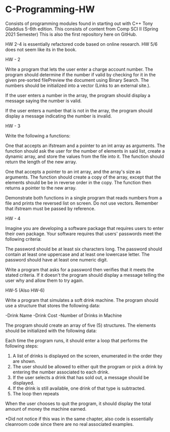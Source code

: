 # C-Programming-HW
Consists of programming modules found in starting out with C++ Tony Gladdius 5-6th edition.
This consists of content from Comp SCI II (Spring 2021 Semester)
This is also the first repository here on GitHub.

HW 2-4 is essentially refactored code based on online research.
HW 5/6 does not seem like its in the book.

HW - 2 

Write a program that lets the user enter a charge account number. The program should determine if the number if valid by checking for it in the given pre-sorted filePreview the    document using Binary Search. The numbers should be initialized into a vector (Links to an external site.).

If the user enters a number in the array, the program should display a message saying the number is valid.

If the user enters a number that is not in the array, the program should display a message indicating the number is invalid.

HW - 3

Write the following a functions:

One that accepts an ifstream and a pointer to an int array as arguments. The function should ask the user for the number of elements in said list,
create a dynamic array, and store the values from the file into it. The function should return the length of the new array.

One that accepts a pointer to an int array, and the array's size as arguments. The function should create a copy of the array, 
except that the elements should be be in reverse order in the copy. The function then returns a pointer to the new array.

Demonstrate both functions in a single program that reads numbers from a file and prints the reversed list on screen. Do not use
vectors. Remember that ifstream must be passed by reference.
 
HW - 4

Imagine you are developing a software package that requires users to enter their own package. Your software requires that users' passwords meet the following criteria:

The password should be at least six characters long.
The password should contain at least one uppercase and at least one lowercase letter.
The password should have at least one numeric digit.

Write a program that asks for a password then verifies that it meets the stated criteria. If it doesn't the program should display a message telling the user why and allow them to try again.

HW-5 (Also HW-6)

Write a program that simulates a soft drink machine. The program should use a structure that stores the following data:

   -Drink Name
   -Drink Cost
   -Number of Drinks in Machine

The program should create an array of five (5) structures. The elements should be initialized with the following data:

Each time the program runs, it should enter a loop that performs the following steps:
  1. A list of drinks is displayed on the screen, enumerated in the order they are shown.
  2. The user should be allowed to either quit the program or pick a drink by entering the number associated to each drink.
  3. If the user selects a drink that has sold out, a message should be displayed.
  4. If the drink is still available, one drink of that type is subtracted.
  5. The loop then repeats

When the user chooses to quit the program, it should display the total amount of money the machine earned.

*Did not notice if this was in the same chapter, also code is essentially cleanroom code since there are no real associated examples.
